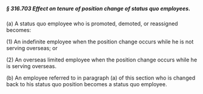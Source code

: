 ##### § 316.703 Effect on tenure of position change of status quo employees. #####

(a) A status quo employee who is promoted, demoted, or reassigned becomes:

(1) An indefinite employee when the position change occurs while he is not serving overseas; or

(2) An overseas limited employee when the position change occurs while he is serving overseas.

(b) An employee referred to in paragraph (a) of this section who is changed back to his status quo position becomes a status quo employee.